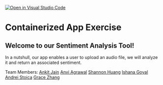 [![Open in Visual Studio Code](https://classroom.github.com/assets/open-in-vscode-c66648af7eb3fe8bc4f294546bfd86ef473780cde1dea487d3c4ff354943c9ae.svg)](https://classroom.github.com/online_ide?assignment_repo_id=9337652&assignment_repo_type=AssignmentRepo)
# Containerized App Exercise

<!-- ![Badge](https://github.com/software-students-fall2022/containerized-app-exercise-team8/actions/workflows/build.yaml/badge.svg) -->

## Welcome to our Sentiment Analysis Tool!

In a nutshull, our app enables a user to upload an audio file, we will analyze it and return an associated sentiment. 

Team Members:
[Ankit Jain](https://github.com/ankit181818)
[Anvi Agrawal](https://github.com/agarwalanvi01)
[Shannon Huang](https://github.com/shannonh800)
[Ishana Goyal](https://github.com/ishana-goyal)
[Andrei Stoica](https://github.com/andreicstoica)
[Grace Zhang](https://github.com/gracezhang89)
